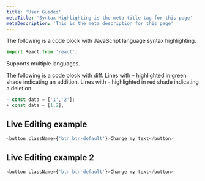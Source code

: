 ```yaml
---
title: 'User Guides'
metaTitle: 'Syntax Highlighting is the meta title tag for this page'
metaDescription: 'This is the meta description for this page'
---
```


The following is a code block with JavaScript language syntax highlighting.

```javascript
import React from 'react';
```

Supports multiple languages.

The following is a code block with diff. Lines with `+` highlighted in green shade indicating an addition. Lines with `-` highlighted in red shade indicating a deletion.

```javascript
- const data = ['1','2'];
+ const data = [1,2];
```

## Live Editing example

```javascript react-live=true
<button className={'btn btn-default'}>Change my text</button>
```

## Live Editing example 2

```javascript react-live=true
<button className={'btn btn-default'}>Change my text</button>
```
